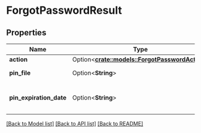 # ForgotPasswordResult

## Properties

Name | Type | Description | Notes
------------ | ------------- | ------------- | -------------
**action** | Option<[**crate::models::ForgotPasswordAction**](ForgotPasswordAction.md)> |  | [optional]
**pin_file** | Option<**String**> | Gets or sets the pin file. | [optional]
**pin_expiration_date** | Option<**String**> | Gets or sets the pin expiration date. | [optional]

[[Back to Model list]](../README.md#documentation-for-models) [[Back to API list]](../README.md#documentation-for-api-endpoints) [[Back to README]](../README.md)


